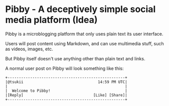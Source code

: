 # Pibby - A deceptively simple social media platform (Idea)

Pibby is a microblogging platform that only uses plain text its user interface.

Users will post content using Markdown, and can use multimedia stuff, such as videos, images, etc.

But Pibby itself doesn't use anything other than plain text and links.

A normal user post on Pibby will look something like this:

```
+----------------------------------------------------+
|@tsukii                                 14:59 PM UTC|
|													 |
|  Welcome to Pibby!								 |
|[Reply]							   [Like] [Share]|
+----------------------------------------------------+
```